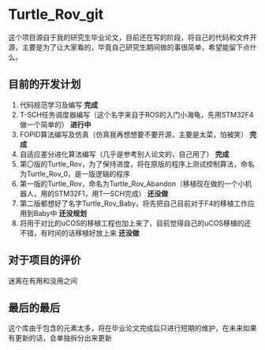 # Turtle_Rov_git

这个项目源自于我的研究生毕业论文，目前还在写的阶段，将自己的代码和文件开源，主要是为了让大家看的，毕竟自己研究生期间做的事很简单，希望能留下点什么。

## 目前的开发计划

1. 代码规范学习及编写 **完成**
2. T-SCH任务调度器编写（这个名字来自于ROS的入门小海龟，先用STM32F4做一个简单的） **进行中**
3. FOPID算法编写及仿真（仿真我再想想要不要开源，主要是太菜，怕被笑） **完成**
4. 自适应差分进化算法编写（几乎是参考别人论文的，自己用了） **完成**
5. 第〇版的Turtle_Rov，为了保持进度，将在原版的程序上测试控制算法，命名为Turtle_Rov_0，是一版逻辑的程序
6. 第一版的Turtle_Rov，命名为Turtle_Rov_Abandon（移植现在做的一个小机器人，用的STM32F1，用T—SCH完成） **还没做**
7. 第二版都想好了名字Turtle_Rov_Baby，将先把自己目前对于F4的移植工作应用到Baby中 **还没规划**
8. 将用于对比的uCOS的移植工程也加上来了，目前觉得自己的uCOS移植的还不错，有时间的话移植好放上来 **还没做**

## 对于项目的评价

迷离在有用和没用之间

## 最后的最后

这个库由于包含的元素太多，将在毕业论文完成后只进行短期的维护，在未来如果有更新的话，会单独拆分出来更新
